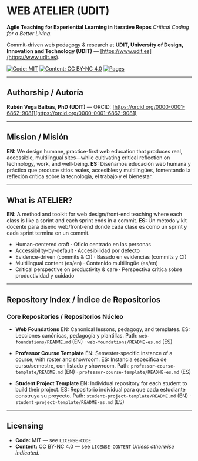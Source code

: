 # WEB ATELIER (UDIT)

**Agile Teaching for Experiential Learning in Iterative Repos**
_Critical Coding for a Better Living._

Commit-driven web pedagogy & research at **UDIT, University of Design, Innovation and Technology (UDIT)** — [https://www.udit.es](https://www.udit.es).

[![Code: MIT](https://img.shields.io/badge/code-MIT-informational.svg)](./LICENSE-CODE)
[![Content: CC BY-NC 4.0](https://img.shields.io/badge/content-CC%20BY--NC%204.0-blue.svg)](./LICENSE-CONTENT)
[![Pages](https://img.shields.io/badge/Pages-live-success.svg)](#)

---

## Authorship / Autoría

**Rubén Vega Balbás, PhD (UDIT)** — ORCID: [https://orcid.org/0000-0001-6862-9081](https://orcid.org/0000-0001-6862-9081)

---

## Mission / Misión

**EN:** We design humane, practice-first web education that produces real, accessible, multilingual sites—while cultivating critical reflection on technology, work, and well-being.
**ES:** Diseñamos educación web humana y práctica que produce sitios reales, accesibles y multilingües, fomentando la reflexión crítica sobre la tecnología, el trabajo y el bienestar.

---

## What is ATELIER?

**EN:** A method and toolkit for web design/front-end teaching where each class is like a sprint and each sprint ends in a commit.
**ES:** Un método y kit docente para diseño web/front-end donde cada clase es como un sprint y cada sprint termina en un commit.

- Human-centered craft · Oficio centrado en las personas
- Accessibility-by-default · Accesibilidad por defecto
- Evidence-driven (commits & CI) · Basado en evidencias (commits y CI)
- Multilingual content (es/en) · Contenido multilingüe (es/en)
- Critical perspective on productivity & care · Perspectiva crítica sobre productividad y cuidado

---

## Repository Index / Índice de Repositorios

### Core Repositories / Repositorios Núcleo

- **Web Foundations**
  EN: Canonical lessons, pedagogy, and templates.
  ES: Lecciones canónicas, pedagogía y plantillas.
  Path: `web-foundations/README.md` (EN) · `web-foundations/README-es.md` (ES)

- **Professor Course Template**
  EN: Semester-specific instance of a course, with roster and showroom.
  ES: Instancia específica de curso/semestre, con listado y showroom.
  Path: `professor-course-template/README.md` (EN) · `professor-course-template/README-es.md` (ES)

- **Student Project Template**
  EN: Individual repository for each student to build their project.
  ES: Repositorio individual para que cada estudiante construya su proyecto.
  Path: `student-project-template/README.md` (EN) · `student-project-template/README-es.md` (ES)

---

## Licensing

- **Code:** MIT — see `LICENSE-CODE`
- **Content:** CC BY-NC 4.0 — see `LICENSE-CONTENT`
  _Unless otherwise indicated._
